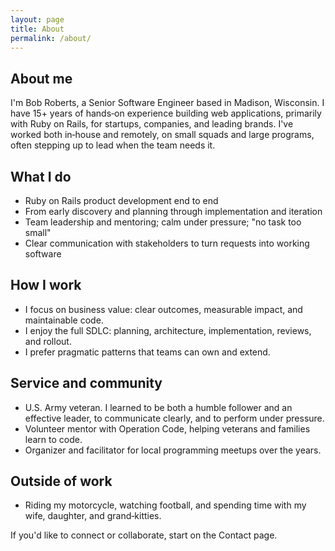 ```yaml
---
layout: page
title: About
permalink: /about/
---
```


## About me

I'm Bob Roberts, a Senior Software Engineer based in Madison, Wisconsin. I have 15+ years of hands‑on experience building web applications, primarily with Ruby on Rails, for startups, companies, and leading brands. I've worked both in‑house and remotely, on small squads and large programs, often stepping up to lead when the team needs it.

## What I do

- Ruby on Rails product development end to end
- From early discovery and planning through implementation and iteration
- Team leadership and mentoring; calm under pressure; "no task too small"
- Clear communication with stakeholders to turn requests into working software

## How I work

- I focus on business value: clear outcomes, measurable impact, and maintainable code.
- I enjoy the full SDLC: planning, architecture, implementation, reviews, and rollout.
- I prefer pragmatic patterns that teams can own and extend.

## Service and community

- U.S. Army veteran. I learned to be both a humble follower and an effective leader, to communicate clearly, and to perform under pressure.
- Volunteer mentor with Operation Code, helping veterans and families learn to code.
- Organizer and facilitator for local programming meetups over the years.

## Outside of work

- Riding my motorcycle, watching football, and spending time with my wife, daughter, and grand‑kitties.

If you'd like to connect or collaborate, start on the Contact page.
